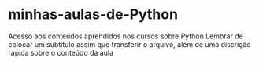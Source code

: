 # minhas-aulas-de-Python
Acesso aos conteúdos aprendidos nos cursos sobre Python
Lembrar de colocar um subtítulo assim que transferir o arquivo, além de uma discrição rápida sobre o conteúdo da aula
